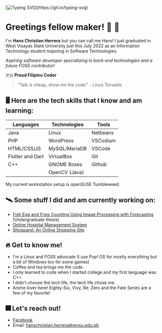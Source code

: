 [![Typing SVG](https://readme-typing-svg.herokuapp.com/?lines=Hello+there+fellow+coder!;I'm+Hans;Feel+free+to+explore!)](https://git.io/typing-svg)
# Greetings fellow maker! :wave: :robot:

I'm **Hans Christian Herrera** but you can call me Hans!
I just graduated in West Visayas State University just this July 2022 as an Information Technology student majoring in Software Technologies.

*Aspiring software developer specializing in back-end technologies and a future FOSS contributor!*

🇵🇭 **Proud Filipino Coder**

> "Talk is cheap, show me the code."
     - Linus Torvalds

## 🖥️ Here are the tech skills that I know and am learning:

|Languages|Technologies|Tools|
| --------- | --------- | --------- |
|Java|Linux|Netbeans|
|PHP|WordPress|VSCodium|
|HTML/CSS/JS|MySQL/MariaDB|VSCode|
|Flutter and Dart|VirtualBox|Git|
|C++|GNOME Boxes|Github|
||OpenCV (Java)||

My current workstation setup is openSUSE Tumbleweed.

## 🛰️ **Some stuff I did and am currently working on:**
- [Fish Egg and Fries Counting Using Image Processing with Forecasting](https://github.com/HanYangCoder/javaimgproc-testbed) (Undergraduate thesis)
- [Online Hospital Management System](https://github.com/HanYangCoder/web-hospital-management-system)
- [Shopparel: An Online Shopping Site](https://github.com/HanYangCoder/Shopparel-Website-Repo)

## 🔥 **Get to know me!**
- I'm a Linux and FOSS advocate (I use Pop! OS for mostly everything but a bit of Windows too for some games)
- Coffee and tea brings me the code.
- I only learned to code when I started college and my first language was C++.
- I didn't choose the tech life, the tech life chose me.
- Anime lover here! Eighty-Six, Vivy, Re: Zero and the Fate Series are a few of my favorite!

## 🎆 **Let's reach out!**
- [Facebook](https://www.facebook.com/Hahahahahahansssss/)
- Email: hanschristian.herrera@wvsu.edu.ph
<!--
**HansoYang647/HansoYang647** is a ✨ _special_ ✨ repository because its `README.md` (this file) appears on your GitHub profile.

Here are some ideas to get you started:

- 🔭 I’m currently working on ...
- 🌱 I’m currently learning ...
- 👯 I’m looking to collaborate on ...
- 🤔 I’m looking for help with ...
- 💬 Ask me about ...
- 📫 How to reach me: ...
- 😄 Pronouns: ...
- ⚡ Fun fact: ...
-->
